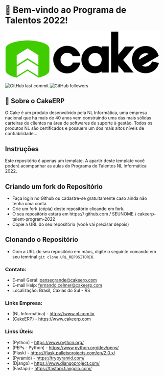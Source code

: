 # 🧁 Bem-vindo ao Programa de Talentos 2022!

<a href ="https://www.cakeerp.com" target="_blank"><img src="docs/logo-cakeerp.png"></a>

![GitHub last commit](https://img.shields.io/github/last-commit/CakeERP/cakeerp-talent-program-2022)
![GitHub followers](https://img.shields.io/github/followers/CakeERP?label=Cake%20ERP&style=social)
## 🚀  Sobre o CakeERP
O Cake é um produto desenvolvido pela NL Informática, uma empresa nacional que há mais de 40 anos vem construindo uma das mais sólidas carteiras de clientes na área de softwares de suporte à gestão. Todos os produtos NL são certificados e possuem um dos mais altos níveis de confiabilidade...
<br>

## Instruções

Este repositório é apenas um template. A apartir deste template você poderá acompanhar as aulas
do Programa de Talentos NL Informática 2022.

## Criando um fork do Repositório

- Faça login no Github ou cadastre-se gratuitamente caso ainda não tenha uma conta.
- Crie um fork (cópia) deste repositório clicando em fork.
- O seu repositório estará em https:// github.com / SEUNOME / cakeerp-talent-program-2022
- Copie a URL do seu repositório (você vai precisar depois)

## Clonando o Repositório
- Com a URL do seu repositório em mãos, digite o seguinte comando em seu temrinal <code>git clone URL_REPOSITORIO</code>.

### Contato:
- E-mail Geral: pensegrande@cakeerp.com
- E-mail Help: fernando.celmer@cakeerp.com
- Localização: Brasil, Caxias do Sul - RS</b>

### Links Empresa:
- (NL Informática) - https://www.nl.com.br
- (CakeERP) - https://www.cakeerp.com

### Links Úteis:
- (Python) - https://www.python.org/
- (PEPs - Python) - https://www.python.org/dev/peps/
- (Flask) - https://flask.palletsprojects.com/en/2.0.x/
- (Pyramid) - https://trypyramid.com/
- (Django) - https://www.djangoproject.com/
- (Fastapi) - https://fastapi.tiangolo.com/
<p>
